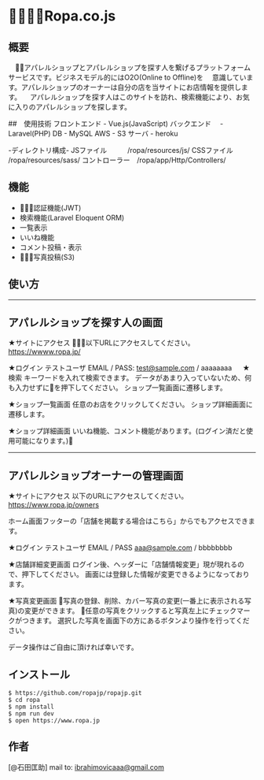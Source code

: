 Ropa.co.js
==========
 
## 概要
　アパレルショップとアパレルショップを探す人を繋げるプラットフォームサービスです。ビジネスモデル的にはO2O(Online to Offline)を
　意識しています。アパレルショップのオーナーは自分の店を当サイトにお店情報を提供します。
　アパレルショップを探す人はこのサイトを訪れ、検索機能により、お気に入りのアパレルショップを探します。


##　使用技術
 フロントエンド - Vue.js(JavaScript)
 バックエンド　 - Laravel(PHP)
 DB           - MySQL
 AWS          - S3
 サーバ        - heroku
 
 -ディレクトリ構成-
 JSファイル　　　/ropa/resources/js/
 CSSファイル　　 /ropa/resources/sass/
 コントローラー　/ropa/app/Http/Controllers/

## 機能
- 認証機能(JWT) 
- 検索機能(Laravel Eloquent ORM)
- 一覧表示
- いいね機能
- コメント投稿・表示
- 写真投稿(S3)


## 使い方

-----------------------------
 アパレルショップを探す人の画面
-----------------------------
 ★サイトにアクセス
 以下URLにアクセスしてください。
 https://wwww.ropa.jp/

 ★ログイン
 テストユーザ
 EMAIL / PASS: test@sample.com / aaaaaaaa
　
 ★検索
 キーワードを入れて検索できます。
 データがあまり入っていないため、何も入力せずに🔎を押下してください。
 ショップ一覧画面に遷移します。
 
 ★ショップ一覧画面
 任意のお店をクリックしてください。
 ショップ詳細画面に遷移します。

 ★ショップ詳細画面
 いいね機能、コメント機能があります。(ログイン済だと使用可能になります。)

-----------------------------
 アパレルショップオーナーの管理画面 
-----------------------------
 ★サイトにアクセス
 以下のURLにアクセスしてください。
 https://www.ropa.jp/owners

 ホーム画面フッターの「店舗を掲載する場合はこちら」からでもアクセスできます。

 ★ログイン
 テストユーザ
 EMAIL / PASS aaa@sample.com / bbbbbbbb

 ★店舗詳細変更画面
 ログイン後、ヘッダーに「店舗情報変更」現が現れるので、押下してください。
 画面には登録した情報が変更できるようになっております。

 ★写真変更画面
 写真の登録、削除、カバー写真の変更(一番上に表示される写真)の変更ができます。
 任意の写真をクリックすると写真左上にチェックマークがつきます。
 選択した写真を画面下の方にあるボタンより操作を行ってください。

 データ操作はご自由に頂ければ幸いです。
 

## インストール
 
```
$ https://github.com/ropajp/ropajp.git
$ cd ropa
$ npm install
$ npm run dev
$ open https://www.ropa.jp
```
 
## 作者
 
[@石田匡助]
mail to: ibrahimovicaaa@gmail.com
 